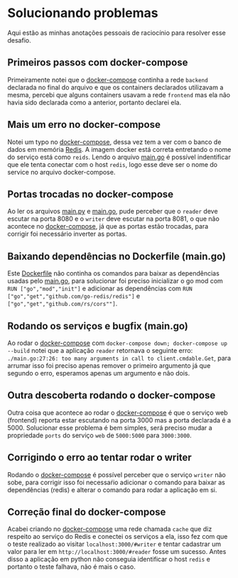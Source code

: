 # Solucionando problemas

Aqui estão as minhas anotações pessoais de raciocínio para resolver esse desafio.

## Primeiros passos com docker-compose

Primeiramente notei que o [docker-compose](./docker-compose.yaml) continha a rede `backend` declarada no final do arquivo e que os containers declarados utilizavam a mesma, percebi que alguns containers usavam a rede `frontend` mas ela não havia sido declarada como a anterior, portanto declarei ela.

## Mais um erro no docker-compose

Notei um typo no [docker-compose](./docker-compose.yaml), dessa vez tem a ver com o banco de dados em memória [Redis](https://redis.io/). A imagem docker está correta entretando o nome do serviço está como `reids`. Lendo o arquivo [main.go](./services/reader/main.go) é possível indentificar que ele tenta conectar com o host `redis`, logo esse deve ser o nome do service no arquivo docker-compose.

## Portas trocadas no docker-compose

Ao ler os arquivos [main.py](./services/writer/main.py) e [main.go](./services/reader/main.go), pude perceber que o `reader` deve escutar na porta 8080 e o `writer` deve escutar na porta 8081, o que não acontece no [docker-compose](./docker-compose.yaml), já que as portas estão trocadas, para corrigir foi necessário inverter as portas.

## Baixando dependências no Dockerfile (main.go)

Este [Dockerfile](./services/reader/Dockerfile) não continha os comandos para baixar as dependências usadas pelo [main.go](./services/reader/main.go), para solucionar foi preciso inicializar o go mod com `RUN ["go","mod","init"]` e adicionar as dependências com `RUN ["go","get","github.com/go-redis/redis"]` e `["go","get","github.com/rs/cors""]`.

## Rodando os serviços e bugfix (main.go)

Ao rodar o  [docker-compose](./docker-compose.yaml) com `docker-compose down; docker-compose up --build` notei que a aplicação `reader` retornava o seguinte erro: `./main.go:27:26: too many arguments in call to client.cmdable.Get`, para arrumar isso foi preciso apenas remover o primeiro argumento já que segundo o erro, esperamos apenas um argumento e não dois.

## Outra descoberta rodando o docker-compose

Outra coisa que acontece ao rodar o [docker-compose](docker-compose.yaml) é que o serviço web (frontend) reporta estar escutando na porta 3000 mas a porta declarada é a 5000. Solucionar esse problema é bem simples, será preciso mudar a propriedade `ports` do serviço `web` de `5000:5000` para `3000:3000`.

## Corrigindo o erro ao tentar rodar o writer

Rodando o [docker-compose](docker-compose.yaml) é possível perceber que o serviço `writer` não sobe, para corrigir isso foi necessaŕio adicionar o comando para baixar as dependências (redis) e alterar o comando para rodar a aplicação em si.

## Correção final do docker-compose

Acabei criando no [docker-compose](docker-compose.yaml) uma rede chamada `cache` que diz respeito ao serviço do Redis e conectei os serviços a ela, isso fez com que o teste realizado ao visitar `localhost:3000/#writer` e tentar cadastrar um valor para ler em `http://localhost:3000/#reader` fosse um sucesso. Antes disso a aplicação em python não conseguia identificar o host `redis` e portanto o teste falhava, não é mais o caso.